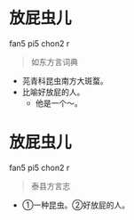 # 放屁虫儿
fan5 pi5 chon2 r
> 如东方言词典
- 芫青科昆虫南方大斑蝥。
- 比喻好放屁的人。
  - 他是一个～。

# 放屁虫儿
fan5 pi5 chon2 r
> 泰县方言志
- ①一种昆虫。②好放屁的人。
